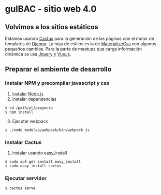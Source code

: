 # gulBAC - sitio web 4.0

## Volvimos a los sitios estáticos

Estamos usando [Cactus](https://github.com/koenbok/Cactus) para la generación de las páginas con el motor de templates de [Django](https://docs.djangoproject.com/en/dev/topics/templates/). La hoja de estilos es la de [MaterializeCss](http://materializecss.com/) con algunos pequeños cambios. Para la parte de meetups que carga información dinámica se usa [Jquery](http://jquery.com/) y [VueJs](http://vuejs.org/).

## Preparar el ambiente de desarrollo

### Instalar NPM y precompilar javascript y css

1. [Instalar Node.js](https://nodejs.org/en/download/package-manager/)
2. Instalar dependencias
```
$ cd /path/al/proyecto
$ npm install
```
3. Ejecutar webpack
```
$ ./node_modules/webpack/bin/webpack.js
```

### Instalar Cactus
1. Instalar usando easy_install
```
$ sudo apt-get install easy_install
$ sudo easy_install cactus
```

### Ejecutar servidor
```
$ cactus serve
```